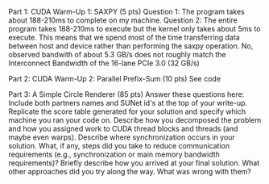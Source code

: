 Part 1: CUDA Warm-Up 1: SAXPY (5 pts)
Question 1: The program takes about 188-210ms to complete on my machine. 
Question 2: The entire program takes 188-210ms to execute but the kernel only takes about 5ms to execute. This means that we spend most of the time transferring data between host and device rather than performing the saxpy operation. No, observed bandwith of about 5.3 GB/s does not roughly match the Interconnect Bandwidth of the 16-lane PCIe 3.0 (32 GB/s)

Part 2: CUDA Warm-Up 2: Parallel Prefix-Sum (10 pts)
See code

Part 3: A Simple Circle Renderer (85 pts)
Answer these questions here:
Include both partners names and SUNet id's at the top of your write-up.
Replicate the score table generated for your solution and specify which machine you ran your code on.
Describe how you decomposed the problem and how you assigned work to CUDA thread blocks and threads (and maybe even warps).
Describe where synchronization occurs in your solution.
What, if any, steps did you take to reduce communication requirements (e.g., synchronization or main memory bandwidth requirements)?
Briefly describe how you arrived at your final solution. What other approaches did you try along the way. What was wrong with them?
